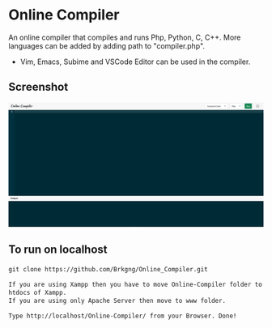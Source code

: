 # Online Compiler

An online compiler that compiles and runs Php, Python, C, C++. More languages can be added by adding path to "compiler.php".

- Vim, Emacs, Subime and VSCode Editor can be used in the compiler.

## Screenshot

![Website Image](img/website.PNG)

## To run on localhost

```
git clone https://github.com/Brkgng/Online_Compiler.git
```

```
If you are using Xampp then you have to move Online-Compiler folder to htdocs of Xampp.
If you are using only Apache Server then move to www folder.
```

```
Type http://localhost/Online-Compiler/ from your Browser. Done!
```
